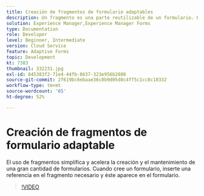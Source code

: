 ```yaml
---
title: Creación de fragmentos de formulario adaptables
description: Un fragmento es una parte reutilizable de un formulario. Por ejemplo, un fragmento puede incluir un bloque de direcciones o texto legal.
solution: Experience Manager,Experience Manager Forms
type: Documentation
role: Developer
level: Beginner, Intermediate
version: Cloud Service
feature: Adaptive Forms
topic: Development
kt: 7383
thumbnail: 332231.jpg
exl-id: 845383f2-71e4-44fb-8637-323e956b2808
source-git-commit: 2f619bc6ebaae36c8b9d05d8c4ff5c1cc8c18332
workflow-type: tm+mt
source-wordcount: '65'
ht-degree: 52%

---
```


# Creación de fragmentos de formulario adaptable

El uso de fragmentos simplifica y acelera la creación y el mantenimiento de una gran cantidad de formularios. Cuando cree un formulario, inserte una referencia en el fragmento necesario y éste aparece en el formulario.

>[!VIDEO](https://video.tv.adobe.com/v/332231?quality=12&learn=on)
